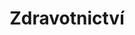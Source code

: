 ---
title: Zdravotnictví
campaignCategoryUid: 2018-komunalni
campaignGroupUid: volby-2018
uid: socialni-sluzby
order: 8
garant: jan.mejsnar
redmine: 28143
img: program/otevrena-radnice.jpg
intro: >
  
---